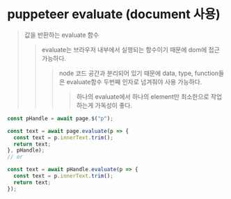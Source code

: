 # puppeteer evaluate (document 사용)

> 값을 반환하는 evaluate 함수
>
> > evaluate는 브라우저 내부에서 실행되는 함수이기 때문에 dom에 접근 가능하다.
> >
> > > node 코드 공간과 분리되어 있기 때문에 data, type, function들은 evaluate함수 두번째 인자로 넘겨줘야 사용 가능하다.
> > >
> > > > 하나의 evaluate에서 하나의 element만 최소한으로 작업하는게 가독성이 좋다.

```ts
const pHandle = await page.$("p");

const text = await page.evaluate(p => {
  const text = p.innerText.trim();
  return text;
}, pHandle);
// or

const text = await pHandle.evaluate(p => {
  const text = p.innerText.trim();
  return text;
});
```
